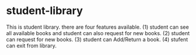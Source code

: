 # student-library
This is student library. there are four features available. 
(1) student can see all available books and student can also request for new books.
(2) student can request for new books.
(3) student can Add/Return a book.
(4) stufent can exit from library.
